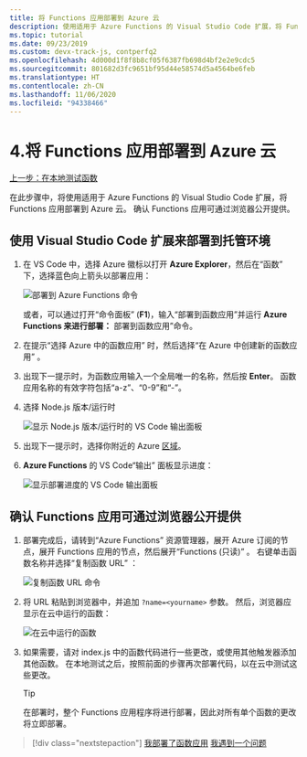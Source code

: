 ```yaml
---
title: 将 Functions 应用部署到 Azure 云
description: 使用适用于 Azure Functions 的 Visual Studio Code 扩展，将 Functions 应用部署到 Azure 云。 确认 Functions 应用可通过浏览器公开提供。
ms.topic: tutorial
ms.date: 09/23/2019
ms.custom: devx-track-js, contperfq2
ms.openlocfilehash: 4d000d1f8f8b8cf05f6387fb698d4bf2e2e9cdc5
ms.sourcegitcommit: 801682d3fc9651bf95d44e58574d5a4564be6feb
ms.translationtype: HT
ms.contentlocale: zh-CN
ms.lasthandoff: 11/06/2020
ms.locfileid: "94338466"
---
```

# <a name="4-deploy-the-functions-app-to-azure-cloud"></a>4.将 Functions 应用部署到 Azure 云

[上一步：在本地测试函数](tutorial-vscode-serverless-node-test-local.md)

在此步骤中，将使用适用于 Azure Functions 的 Visual Studio Code 扩展，将 Functions 应用部署到 Azure 云。 确认 Functions 应用可通过浏览器公开提供。 

## <a name="use-visual-studio-code-extension-to-deploy-to-hosting-environment"></a>使用 Visual Studio Code 扩展来部署到托管环境

1. 在 VS Code 中，选择 Azure 徽标以打开 **Azure Explorer**，然后在“函数”  下，选择蓝色向上箭头以部署应用：

    ![部署到 Azure Functions 命令](../media/functions-extension/deploy-app.png)

    或者，可以通过打开“命令面板”  (**F1**)，输入“部署到函数应用”并运行  **Azure Functions 来进行部署：** 部署到函数应用”命令。

1. 在提示“选择 Azure 中的函数应用”  时，然后选择“在 Azure 中创建新的函数应用”  。

1. 出现下一提示时，为函数应用输入一个全局唯一的名称，然后按 **Enter**。 函数应用名称的有效字符包括“a-z”、“0-9”和“-”。

1. 选择 Node.js 版本/运行时

    ![显示 Node.js 版本/运行时的 VS Code 输出面板](../media/functions-extension/nodejs-runtime-version.png)

1. 出现下一提示时，选择你附近的 Azure [区域](https://azure.microsoft.com/regions/)。

1. **Azure Functions** 的 VS Code“输出”  面板显示进度：

    ![显示部署进度的 VS Code 输出面板](../media/functions-extension/deploy-progress.png)

## <a name="verify-functions-app-is-publicly-available-with-browser"></a>确认 Functions 应用可通过浏览器公开提供

1. 部署完成后，请转到“Azure Functions”  资源管理器，展开 Azure 订阅的节点，展开 Functions 应用的节点，然后展开“Functions (只读)”  。 右键单击函数名称并选择“复制函数 URL”  ：

    ![复制函数 URL 命令](../media/functions-extension/copy-function-url-command.png)

1. 将 URL 粘贴到浏览器中，并追加 `?name=<yourname>` 参数。 然后，浏览器应显示在云中运行的函数：

    ![在云中运行的函数](../media/functions-extension/remote-test-browser.png)

1. 如果需要，请对 index.js  中的函数代码进行一些更改，或使用其他触发器添加其他函数。 在本地测试之后，按照前面的步骤再次部署代码，以在云中测试这些更改。

    > [!TIP]
    > 在部署时，整个 Functions 应用程序将进行部署，因此对所有单个函数的更改将立即部署。

> [!div class="nextstepaction"]
> [我部署了函数应用](tutorial-vscode-serverless-node-remove-resource.md) [我遇到一个问题](https://www.research.net/r/PWZWZ52?tutorial=node-deployment-azurefunctions&step=deploy-app)
